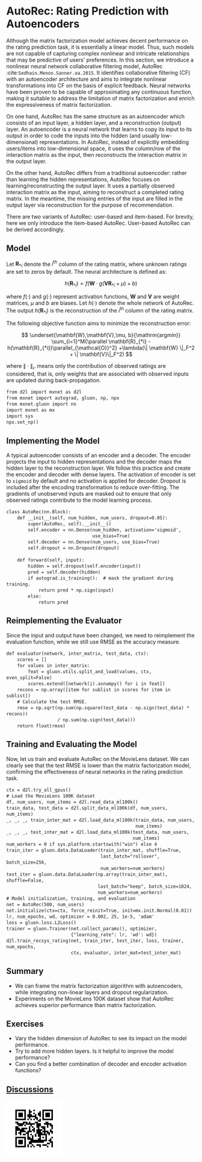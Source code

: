 # AutoRec: Rating Prediction with Autoencoders

Although the matrix factorization model achieves decent performance on the rating prediction task, it is essentially a linear model. Thus, such models are not capable of capturing complex nonlinear and intricate relationships that may be predictive of users' preferences. In this section, we introduce a nonlinear neural network collaborative filtering model, AutoRec :cite:`Sedhain.Menon.Sanner.ea.2015`. It identifies collaborative filtering (CF) with an autoencoder architecture and aims to integrate nonlinear transformations into CF on the basis of explicit feedback. Neural networks have been proven to be capable of approximating any continuous function, making it suitable to address the limitation of matrix factorization and enrich the expressiveness of matrix factorization.

On one hand, AutoRec has the same structure as an autoencoder which consists of an input layer, a hidden layer, and a reconstruction (output) layer.  An autoencoder is a neural network that learns to copy its input to its output in order to code the inputs into the hidden (and usually low-dimensional) representations. In AutoRec, instead of explicitly embedding users/items into low-dimensional space, it uses the column/row of the interaction matrix as the input, then reconstructs the interaction matrix in the output layer.

On the other hand, AutoRec differs from a traditional autoencoder: rather than learning the hidden representations, AutoRec focuses on learning/reconstructing the output layer. It uses a partially observed interaction matrix as the input, aiming to reconstruct a completed rating matrix. In the meantime, the missing entries of the input are filled in the output layer via reconstruction for the purpose of recommendation. 

There are two variants of AutoRec: user-based and item-based. For brevity, here we only introduce the item-based AutoRec. User-based AutoRec can be derived accordingly.


## Model

Let $\mathbf{R}_{*i}$ denote the $i^\mathrm{th}$ column of the rating matrix, where unknown ratings are set to zeros by default. The neural architecture is defined as:

$$
h(\mathbf{R}_{*i}) = f(\mathbf{W} \cdot g(\mathbf{V} \mathbf{R}_{*i} + \mu) + b)
$$

where $f(\cdot)$ and $g(\cdot)$ represent activation functions, $\mathbf{W}$ and $\mathbf{V}$ are weight matrices, $\mu$ and $b$ are biases. Let $h( \cdot )$ denote the whole network of AutoRec. The output $h(\mathbf{R}_{*i})$ is the reconstruction of the $i^\mathrm{th}$ column of the rating matrix.

The following objective function aims to minimize the reconstruction error:

$$
\underset{\mathbf{W},\mathbf{V},\mu, b}{\mathrm{argmin}} \sum_{i=1}^M{\parallel \mathbf{R}_{*i} - h(\mathbf{R}_{*i})\parallel_{\mathcal{O}}^2} +\lambda(\| \mathbf{W} \|_F^2 + \| \mathbf{V}\|_F^2)
$$

where $\| \cdot \|_{\mathcal{O}}$ means only the contribution of observed ratings are considered, that is, only weights that are associated with observed inputs are updated during back-propagation.

```{.python .input}
from d2l import mxnet as d2l
from mxnet import autograd, gluon, np, npx
from mxnet.gluon import nn
import mxnet as mx
import sys
npx.set_np()
```

## Implementing the Model

A typical autoencoder consists of an encoder and a decoder. The encoder projects the input to hidden representations and the decoder maps the hidden layer to the reconstruction layer. We follow this practice and create the encoder and decoder with dense layers. The activation of encoder is set to `sigmoid` by default and no activation is applied for decoder. Dropout is included after the encoding transformation to reduce over-fitting. The gradients of unobserved inputs are masked out to ensure that only observed ratings contribute to the model learning process.

```{.python .input}
class AutoRec(nn.Block):
    def __init__(self, num_hidden, num_users, dropout=0.05):
        super(AutoRec, self).__init__()
        self.encoder = nn.Dense(num_hidden, activation='sigmoid',
                                use_bias=True)
        self.decoder = nn.Dense(num_users, use_bias=True)
        self.dropout = nn.Dropout(dropout)

    def forward(self, input):
        hidden = self.dropout(self.encoder(input))
        pred = self.decoder(hidden)
        if autograd.is_training():  # mask the gradient during training.
            return pred * np.sign(input)
        else:
            return pred
```

## Reimplementing the Evaluator

Since the input and output have been changed, we need to reimplement the evaluation function, while we still use RMSE as the accuracy measure.

```{.python .input}
def evaluator(network, inter_matrix, test_data, ctx):
    scores = []
    for values in inter_matrix:
        feat = gluon.utils.split_and_load(values, ctx, even_split=False)
        scores.extend([network(i).asnumpy() for i in feat])
    recons = np.array([item for sublist in scores for item in sublist])
    # Calculate the test RMSE.
    rmse = np.sqrt(np.sum(np.square(test_data - np.sign(test_data) * recons))
                   / np.sum(np.sign(test_data)))
    return float(rmse)
```

## Training and Evaluating the Model

Now, let us train and evaluate AutoRec on the MovieLens dataset. We can clearly see that the test RMSE is lower than the matrix factorization model, confirming the effectiveness of neural networks in the rating prediction task.

```{.python .input}
ctx = d2l.try_all_gpus()
# Load the MovieLens 100K dataset
df, num_users, num_items = d2l.read_data_ml100k()
train_data, test_data = d2l.split_data_ml100k(df, num_users, num_items)
_, _, _, train_inter_mat = d2l.load_data_ml100k(train_data, num_users,
                                                num_items)
_, _, _, test_inter_mat = d2l.load_data_ml100k(test_data, num_users,
                                               num_items)
num_workers = 0 if sys.platform.startswith("win") else 4
train_iter = gluon.data.DataLoader(train_inter_mat, shuffle=True,
                                   last_batch="rollover", batch_size=256,
                                   num_workers=num_workers)
test_iter = gluon.data.DataLoader(np.array(train_inter_mat), shuffle=False,
                                  last_batch="keep", batch_size=1024,
                                  num_workers=num_workers)
# Model initialization, training, and evaluation
net = AutoRec(500, num_users)
net.initialize(ctx=ctx, force_reinit=True, init=mx.init.Normal(0.01))
lr, num_epochs, wd, optimizer = 0.002, 25, 1e-5, 'adam'
loss = gluon.loss.L2Loss()
trainer = gluon.Trainer(net.collect_params(), optimizer,
                        {"learning_rate": lr, 'wd': wd})
d2l.train_recsys_rating(net, train_iter, test_iter, loss, trainer, num_epochs,
                        ctx, evaluator, inter_mat=test_inter_mat)
```

## Summary

* We can frame the matrix factorization algorithm with autoencoders, while integrating non-linear layers and dropout regularization. 
* Experiments on the MovieLens 100K dataset show that AutoRec achieves superior performance than matrix factorization.



## Exercises

* Vary the hidden dimension of AutoRec to see its impact on the model performance.
* Try to add more hidden layers. Is it helpful to improve the model performance?
* Can you find a better combination of decoder and encoder activation functions?

## [Discussions](https://discuss.mxnet.io/t/5162)

![](../img/qr_autorec.svg)

